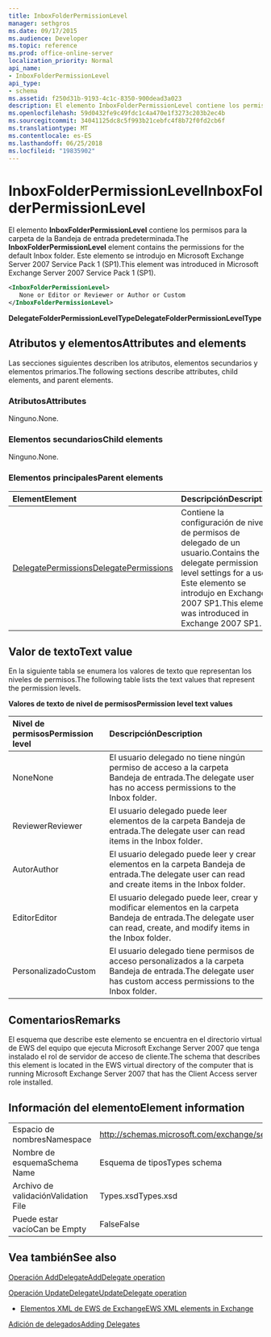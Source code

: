 ```yaml
---
title: InboxFolderPermissionLevel
manager: sethgros
ms.date: 09/17/2015
ms.audience: Developer
ms.topic: reference
ms.prod: office-online-server
localization_priority: Normal
api_name:
- InboxFolderPermissionLevel
api_type:
- schema
ms.assetid: f250d31b-9193-4c1c-8350-900dead3a023
description: El elemento InboxFolderPermissionLevel contiene los permisos para la carpeta de la Bandeja de entrada predeterminada. Este elemento se introdujo en Microsoft Exchange Server 2007 Service Pack 1 (SP1).
ms.openlocfilehash: 59d0432fe9c49fdc1c4a470e1f3273c203b2ec4b
ms.sourcegitcommit: 34041125dc8c5f993b21cebfc4f8b72f0fd2cb6f
ms.translationtype: MT
ms.contentlocale: es-ES
ms.lasthandoff: 06/25/2018
ms.locfileid: "19835902"
---
```

# <a name="inboxfolderpermissionlevel"></a><span data-ttu-id="02ada-104">InboxFolderPermissionLevel</span><span class="sxs-lookup"><span data-stu-id="02ada-104">InboxFolderPermissionLevel</span></span>

<span data-ttu-id="02ada-105">El elemento **InboxFolderPermissionLevel** contiene los permisos para la carpeta de la Bandeja de entrada predeterminada.</span><span class="sxs-lookup"><span data-stu-id="02ada-105">The **InboxFolderPermissionLevel** element contains the permissions for the default Inbox folder.</span></span> <span data-ttu-id="02ada-106">Este elemento se introdujo en Microsoft Exchange Server 2007 Service Pack 1 (SP1).</span><span class="sxs-lookup"><span data-stu-id="02ada-106">This element was introduced in Microsoft Exchange Server 2007 Service Pack 1 (SP1).</span></span> 
  
```xml
<InboxFolderPermissionLevel>
   None or Editor or Reviewer or Author or Custom
</InboxFolderPermissionLevel>
```

 <span data-ttu-id="02ada-107">**DelegateFolderPermissionLevelType**</span><span class="sxs-lookup"><span data-stu-id="02ada-107">**DelegateFolderPermissionLevelType**</span></span>
## <a name="attributes-and-elements"></a><span data-ttu-id="02ada-108">Atributos y elementos</span><span class="sxs-lookup"><span data-stu-id="02ada-108">Attributes and elements</span></span>

<span data-ttu-id="02ada-109">Las secciones siguientes describen los atributos, elementos secundarios y elementos primarios.</span><span class="sxs-lookup"><span data-stu-id="02ada-109">The following sections describe attributes, child elements, and parent elements.</span></span>
  
### <a name="attributes"></a><span data-ttu-id="02ada-110">Atributos</span><span class="sxs-lookup"><span data-stu-id="02ada-110">Attributes</span></span>

<span data-ttu-id="02ada-111">Ninguno.</span><span class="sxs-lookup"><span data-stu-id="02ada-111">None.</span></span>
  
### <a name="child-elements"></a><span data-ttu-id="02ada-112">Elementos secundarios</span><span class="sxs-lookup"><span data-stu-id="02ada-112">Child elements</span></span>

<span data-ttu-id="02ada-113">Ninguno.</span><span class="sxs-lookup"><span data-stu-id="02ada-113">None.</span></span>
  
### <a name="parent-elements"></a><span data-ttu-id="02ada-114">Elementos principales</span><span class="sxs-lookup"><span data-stu-id="02ada-114">Parent elements</span></span>

|<span data-ttu-id="02ada-115">**Element**</span><span class="sxs-lookup"><span data-stu-id="02ada-115">**Element**</span></span>|<span data-ttu-id="02ada-116">**Descripción**</span><span class="sxs-lookup"><span data-stu-id="02ada-116">**Description**</span></span>|
|:-----|:-----|
|[<span data-ttu-id="02ada-117">DelegatePermissions</span><span class="sxs-lookup"><span data-stu-id="02ada-117">DelegatePermissions</span></span>](delegatepermissions.md) <br/> |<span data-ttu-id="02ada-118">Contiene la configuración de nivel de permisos de delegado de un usuario.</span><span class="sxs-lookup"><span data-stu-id="02ada-118">Contains the delegate permission level settings for a user.</span></span> <span data-ttu-id="02ada-119">Este elemento se introdujo en Exchange 2007 SP1.</span><span class="sxs-lookup"><span data-stu-id="02ada-119">This element was introduced in Exchange 2007 SP1.</span></span>  <br/> |
   
## <a name="text-value"></a><span data-ttu-id="02ada-120">Valor de texto</span><span class="sxs-lookup"><span data-stu-id="02ada-120">Text value</span></span>

<span data-ttu-id="02ada-121">En la siguiente tabla se enumera los valores de texto que representan los niveles de permisos.</span><span class="sxs-lookup"><span data-stu-id="02ada-121">The following table lists the text values that represent the permission levels.</span></span>
  
<span data-ttu-id="02ada-122">**Valores de texto de nivel de permisos**</span><span class="sxs-lookup"><span data-stu-id="02ada-122">**Permission level text values**</span></span>

|<span data-ttu-id="02ada-123">**Nivel de permisos**</span><span class="sxs-lookup"><span data-stu-id="02ada-123">**Permission level**</span></span>|<span data-ttu-id="02ada-124">**Descripción**</span><span class="sxs-lookup"><span data-stu-id="02ada-124">**Description**</span></span>|
|:-----|:-----|
|<span data-ttu-id="02ada-125">None</span><span class="sxs-lookup"><span data-stu-id="02ada-125">None</span></span>  <br/> |<span data-ttu-id="02ada-126">El usuario delegado no tiene ningún permiso de acceso a la carpeta Bandeja de entrada.</span><span class="sxs-lookup"><span data-stu-id="02ada-126">The delegate user has no access permissions to the Inbox folder.</span></span>  <br/> |
|<span data-ttu-id="02ada-127">Reviewer</span><span class="sxs-lookup"><span data-stu-id="02ada-127">Reviewer</span></span>  <br/> |<span data-ttu-id="02ada-128">El usuario delegado puede leer elementos de la carpeta Bandeja de entrada.</span><span class="sxs-lookup"><span data-stu-id="02ada-128">The delegate user can read items in the Inbox folder.</span></span>  <br/> |
|<span data-ttu-id="02ada-129">Autor</span><span class="sxs-lookup"><span data-stu-id="02ada-129">Author</span></span>  <br/> |<span data-ttu-id="02ada-130">El usuario delegado puede leer y crear elementos en la carpeta Bandeja de entrada.</span><span class="sxs-lookup"><span data-stu-id="02ada-130">The delegate user can read and create items in the Inbox folder.</span></span>  <br/> |
|<span data-ttu-id="02ada-131">Editor</span><span class="sxs-lookup"><span data-stu-id="02ada-131">Editor</span></span>  <br/> |<span data-ttu-id="02ada-132">El usuario delegado puede leer, crear y modificar elementos en la carpeta Bandeja de entrada.</span><span class="sxs-lookup"><span data-stu-id="02ada-132">The delegate user can read, create, and modify items in the Inbox folder.</span></span>  <br/> |
|<span data-ttu-id="02ada-133">Personalizado</span><span class="sxs-lookup"><span data-stu-id="02ada-133">Custom</span></span>  <br/> |<span data-ttu-id="02ada-134">El usuario delegado tiene permisos de acceso personalizados a la carpeta Bandeja de entrada.</span><span class="sxs-lookup"><span data-stu-id="02ada-134">The delegate user has custom access permissions to the Inbox folder.</span></span>  <br/> |
   
## <a name="remarks"></a><span data-ttu-id="02ada-135">Comentarios</span><span class="sxs-lookup"><span data-stu-id="02ada-135">Remarks</span></span>

<span data-ttu-id="02ada-136">El esquema que describe este elemento se encuentra en el directorio virtual de EWS del equipo que ejecuta Microsoft Exchange Server 2007 que tenga instalado el rol de servidor de acceso de cliente.</span><span class="sxs-lookup"><span data-stu-id="02ada-136">The schema that describes this element is located in the EWS virtual directory of the computer that is running Microsoft Exchange Server 2007 that has the Client Access server role installed.</span></span>
  
## <a name="element-information"></a><span data-ttu-id="02ada-137">Información del elemento</span><span class="sxs-lookup"><span data-stu-id="02ada-137">Element information</span></span>

|||
|:-----|:-----|
|<span data-ttu-id="02ada-138">Espacio de nombres</span><span class="sxs-lookup"><span data-stu-id="02ada-138">Namespace</span></span>  <br/> |http://schemas.microsoft.com/exchange/services/2006/types  <br/> |
|<span data-ttu-id="02ada-139">Nombre de esquema</span><span class="sxs-lookup"><span data-stu-id="02ada-139">Schema Name</span></span>  <br/> |<span data-ttu-id="02ada-140">Esquema de tipos</span><span class="sxs-lookup"><span data-stu-id="02ada-140">Types schema</span></span>  <br/> |
|<span data-ttu-id="02ada-141">Archivo de validación</span><span class="sxs-lookup"><span data-stu-id="02ada-141">Validation File</span></span>  <br/> |<span data-ttu-id="02ada-142">Types.xsd</span><span class="sxs-lookup"><span data-stu-id="02ada-142">Types.xsd</span></span>  <br/> |
|<span data-ttu-id="02ada-143">Puede estar vacío</span><span class="sxs-lookup"><span data-stu-id="02ada-143">Can be Empty</span></span>  <br/> |<span data-ttu-id="02ada-144">False</span><span class="sxs-lookup"><span data-stu-id="02ada-144">False</span></span>  <br/> |
   
## <a name="see-also"></a><span data-ttu-id="02ada-145">Vea también</span><span class="sxs-lookup"><span data-stu-id="02ada-145">See also</span></span>



[<span data-ttu-id="02ada-146">Operación AddDelegate</span><span class="sxs-lookup"><span data-stu-id="02ada-146">AddDelegate operation</span></span>](adddelegate-operation.md)
  
[<span data-ttu-id="02ada-147">Operación UpdateDelegate</span><span class="sxs-lookup"><span data-stu-id="02ada-147">UpdateDelegate operation</span></span>](updatedelegate-operation.md)


- [<span data-ttu-id="02ada-148">Elementos XML de EWS de Exchange</span><span class="sxs-lookup"><span data-stu-id="02ada-148">EWS XML elements in Exchange</span></span>](ews-xml-elements-in-exchange.md)


[<span data-ttu-id="02ada-149">Adición de delegados</span><span class="sxs-lookup"><span data-stu-id="02ada-149">Adding Delegates</span></span>](http://msdn.microsoft.com/library/3a744150-66a3-4a13-9433-793603ba5038%28Office.15%29.aspx)

